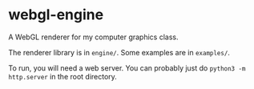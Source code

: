 # webgl-engine

A WebGL renderer for my computer graphics class.

The renderer library is in `engine/`. Some examples are in `examples/`.

To run, you will need a web server. You can probably just do `python3 -m http.server` in the root directory.
